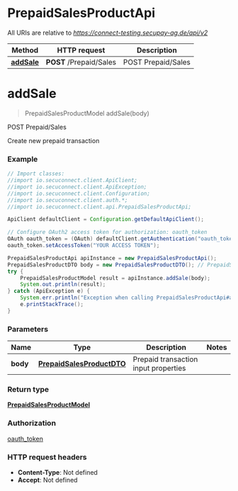 # PrepaidSalesProductApi

All URIs are relative to *https://connect-testing.secupay-ag.de/api/v2*

Method | HTTP request | Description
------------- | ------------- | -------------
[**addSale**](PrepaidSalesProductApi.md#addSale) | **POST** /Prepaid/Sales | POST Prepaid/Sales


<a name="addSale"></a>
# **addSale**
> PrepaidSalesProductModel addSale(body)

POST Prepaid/Sales

Create new prepaid transaction

### Example
```java
// Import classes:
//import io.secuconnect.client.ApiClient;
//import io.secuconnect.client.ApiException;
//import io.secuconnect.client.Configuration;
//import io.secuconnect.client.auth.*;
//import io.secuconnect.client.api.PrepaidSalesProductApi;

ApiClient defaultClient = Configuration.getDefaultApiClient();

// Configure OAuth2 access token for authorization: oauth_token
OAuth oauth_token = (OAuth) defaultClient.getAuthentication("oauth_token");
oauth_token.setAccessToken("YOUR ACCESS TOKEN");

PrepaidSalesProductApi apiInstance = new PrepaidSalesProductApi();
PrepaidSalesProductDTO body = new PrepaidSalesProductDTO(); // PrepaidSalesProductDTO | Prepaid transaction input properties
try {
    PrepaidSalesProductModel result = apiInstance.addSale(body);
    System.out.println(result);
} catch (ApiException e) {
    System.err.println("Exception when calling PrepaidSalesProductApi#addSale");
    e.printStackTrace();
}
```

### Parameters

Name | Type | Description  | Notes
------------- | ------------- | ------------- | -------------
 **body** | [**PrepaidSalesProductDTO**](PrepaidSalesProductDTO.md)| Prepaid transaction input properties |

### Return type

[**PrepaidSalesProductModel**](PrepaidSalesProductModel.md)

### Authorization

[oauth_token](../README.md#oauth_token)

### HTTP request headers

 - **Content-Type**: Not defined
 - **Accept**: Not defined

